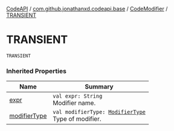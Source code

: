 [CodeAPI](../../index.md) / [com.github.jonathanxd.codeapi.base](../index.md) / [CodeModifier](index.md) / [TRANSIENT](.)

# TRANSIENT

`TRANSIENT`

### Inherited Properties

| Name | Summary |
|---|---|
| [expr](expr.md) | `val expr: String`<br>Modifier name. |
| [modifierType](modifier-type.md) | `val modifierType: `[`ModifierType`](../-modifier-type/index.md)<br>Type of modifier. |
